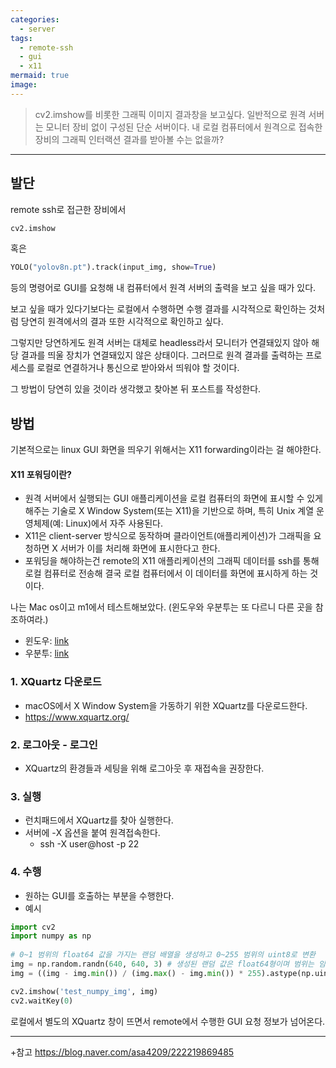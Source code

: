 ```yaml
---
categories:
  - server
tags:
  - remote-ssh
  - gui
  - x11
mermaid: true
image:
---
```

> cv2.imshow를 비롯한 그래픽 이미지 결과창을 보고싶다. 일반적으로 원격 서버는 모니터 장비 없이 구성된 단순 서버이다. 내 로컬 컴퓨터에서 원격으로 접속한 장비의 그래픽 인터랙션 결과를 받아볼 수는 없을까?
---

## 발단
remote ssh로 접근한 장비에서 

```python
cv2.imshow 
```

혹은

```python
YOLO("yolov8n.pt").track(input_img, show=True)
```

등의 명령어로 GUI를 요청해 내 컴퓨터에서 원격 서버의 출력을 보고 싶을 때가 있다.

보고 싶을 때가 있다기보다는 로컬에서 수행하면 수행 결과를 시각적으로 확인하는 것처럼 당연히 원격에서의 결과 또한 시각적으로 확인하고 싶다.

그렇지만 당연하게도 원격 서버는 대체로 headless라서 모니터가 연결돼있지 않아 해당 결과를 띄울 장치가 연결돼있지 않은 상태이다. 그러므로 원격 결과를 출력하는 프로세스를 로컬로 연결하거나 통신으로 받아와서 띄워야 할 것이다.

그 방법이 당연히 있을 것이라 생각했고 찾아본 뒤 포스트를 작성한다.

## 방법
기본적으로는 linux GUI 화면을 띄우기 위해서는 X11 forwarding이라는 걸 해야한다.

#### X11 포워딩이란?
- 원격 서버에서 실행되는 GUI 애플리케이션을 로컬 컴퓨터의 화면에 표시할 수 있게 해주는 기술로 X Window System(또는 X11)을 기반으로 하며, 특히 Unix 계열 운영체제(예: Linux)에서 자주 사용된다.
- X11은 client-server 방식으로 동작하며 클라이언트(애플리케이션)가 그래픽을 요청하면 X 서버가 이를 처리해 화면에 표시한다고 한다.
- 포워딩을 해야하는건 remote의 X11 애플리케이션의 그래픽 데이터를 ssh를 통해 로컬 컴퓨터로 전송해 결국 로컬 컴퓨터에서 이 데이터를 화면에 표시하게 하는 것이다.

나는 Mac os이고 m1에서 테스트해보았다. (윈도우와 우분투는 또 다르니 다른 곳을 참조하여라.)
- 윈도우: [link](https://blog.naver.com/chunsan89/221465317759)
- 우분투: [link](https://blog.naver.com/n_cloudplatform/221483526320)

### 1. XQuartz 다운로드
- macOS에서 X Window System을 가동하기 위한 XQuartz를 다운로드한다.
- https://www.xquartz.org/

### 2. 로그아웃 - 로그인
- XQuartz의 환경들과 세팅을 위해 로그아웃 후 재접속을 권장한다.

### 3. 실행
- 런치패드에서 XQuartz를 찾아 실행한다.
- 서버에 -X 옵션을 붙여 원격접속한다.
	- ssh -X user@host -p 22

### 4. 수행
- 원하는 GUI를 호출하는 부분을 수행한다.
- 예시
```python
import cv2
import numpy as np
  
# 0~1 범위의 float64 값을 가지는 랜덤 배열을 생성하고 0~255 범위의 uint8로 변환
img = np.random.randn(640, 640, 3) # 생성된 랜덤 값은 float64형이며 범위는 임의로 클 수 있음
img = ((img - img.min()) / (img.max() - img.min()) * 255).astype(np.uint8) # 0~255 범위로 스케일링 후 uint8로 변환

cv2.imshow('test_numpy_img', img)
cv2.waitKey(0)
```



로컬에서 별도의 XQuartz 창이 뜨면서 remote에서 수행한 GUI 요청 정보가 넘어온다.

---
+참고
https://blog.naver.com/asa4209/222219869485
